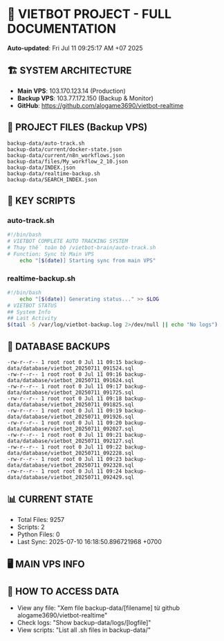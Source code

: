 # 🤖 VIETBOT PROJECT - FULL DOCUMENTATION
**Auto-updated**: Fri Jul 11 09:25:17 AM +07 2025

## 🏗️ SYSTEM ARCHITECTURE
- **Main VPS**: 103.170.123.14 (Production)
- **Backup VPS**: 103.77.172.150 (Backup & Monitor)
- **GitHub**: https://github.com/alogame3690/vietbot-realtime

## 📁 PROJECT FILES (Backup VPS)
```
backup-data/auto-track.sh
backup-data/current/docker-state.json
backup-data/current/n8n_workflows.json
backup-data/files/My_workflow_2_10.json
backup-data/INDEX.json
backup-data/realtime-backup.sh
backup-data/SEARCH_INDEX.json
```

## 🔧 KEY SCRIPTS
### auto-track.sh
```bash
#!/bin/bash
# VIETBOT COMPLETE AUTO TRACKING SYSTEM
# Thay thế toàn bộ /vietbot-brain/auto-track.sh
# Function: Sync từ Main VPS
    echo "[$(date)] Starting sync from main VPS"
```
### realtime-backup.sh
```bash
#!/bin/bash
    echo "[$(date)] Generating status..." >> $LOG
# VIETBOT STATUS
## System Info
## Last Activity
$(tail -5 /var/log/vietbot-backup.log 2>/dev/null || echo "No logs")
```

## 💾 DATABASE BACKUPS
```
-rw-r--r-- 1 root root 0 Jul 11 09:15 backup-data/database/vietbot_20250711_091524.sql
-rw-r--r-- 1 root root 0 Jul 11 09:16 backup-data/database/vietbot_20250711_091624.sql
-rw-r--r-- 1 root root 0 Jul 11 09:17 backup-data/database/vietbot_20250711_091725.sql
-rw-r--r-- 1 root root 0 Jul 11 09:18 backup-data/database/vietbot_20250711_091825.sql
-rw-r--r-- 1 root root 0 Jul 11 09:19 backup-data/database/vietbot_20250711_091926.sql
-rw-r--r-- 1 root root 0 Jul 11 09:20 backup-data/database/vietbot_20250711_092027.sql
-rw-r--r-- 1 root root 0 Jul 11 09:21 backup-data/database/vietbot_20250711_092127.sql
-rw-r--r-- 1 root root 0 Jul 11 09:22 backup-data/database/vietbot_20250711_092228.sql
-rw-r--r-- 1 root root 0 Jul 11 09:23 backup-data/database/vietbot_20250711_092328.sql
-rw-r--r-- 1 root root 0 Jul 11 09:24 backup-data/database/vietbot_20250711_092429.sql
```

## 📊 CURRENT STATE
- Total Files: 9257
- Scripts: 2
- Python Files: 0
- Last Sync: 2025-07-10 16:18:50.896721968 +0700

## 🖥️ MAIN VPS INFO


## 🚨 HOW TO ACCESS DATA
- View any file: "Xem file backup-data/[filename] từ github alogame3690/vietbot-realtime"
- Check logs: "Show backup-data/logs/[logfile]"
- View scripts: "List all .sh files in backup-data/"
